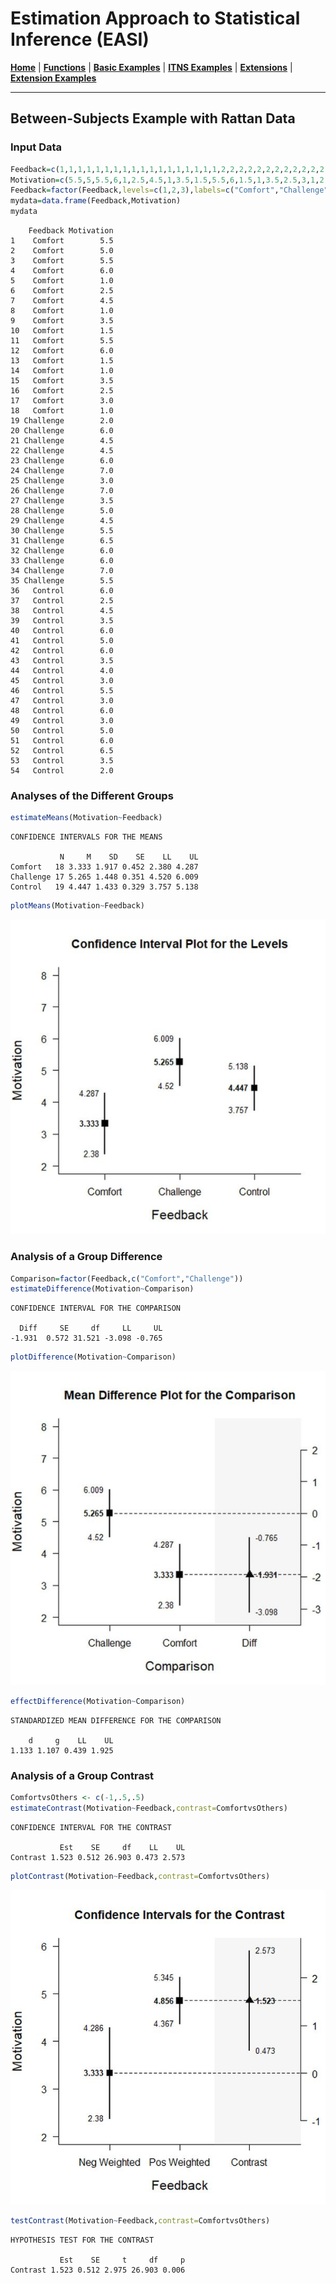 # Estimation Approach to Statistical Inference  (EASI)

[**Home**](https://github.com/cwendorf/EASI/) | 
[**Functions**](https://github.com/cwendorf/EASI/tree/master/A-Functions) | 
[**Basic Examples**](https://github.com/cwendorf/EASI/tree/master/B-BasicExamples) | 
[**ITNS Examples**](https://github.com/cwendorf/EASI/tree/master/C-ITNSExamples) | 
[**Extensions**](https://github.com/cwendorf/EASI/tree/master/D-Extensions) | 
[**Extension Examples**](https://github.com/cwendorf/EASI/tree/master/E-ExtensionExamples) 

---

## Between-Subjects Example with Rattan Data

### Input Data

```r
Feedback=c(1,1,1,1,1,1,1,1,1,1,1,1,1,1,1,1,1,1,2,2,2,2,2,2,2,2,2,2,2,2,2,2,2,2,2,3,3,3,3,3,3,3,3,3,3,3,3,3,3,3,3,3,3,3)
Motivation=c(5.5,5,5.5,6,1,2.5,4.5,1,3.5,1.5,5.5,6,1.5,1,3.5,2.5,3,1,2,6,4.5,4.5,6,7,3,7,3.5,5,4.5,5.5,6.5,6,6,7,5.5,6,2.5,4.5,3.5,6,5,6,3.5,4,3,5.5,3,6,3,5,6,6.5,3.5,2)
Feedback=factor(Feedback,levels=c(1,2,3),labels=c("Comfort","Challenge","Control"))
mydata=data.frame(Feedback,Motivation)
mydata
```
```
    Feedback Motivation
1    Comfort        5.5
2    Comfort        5.0
3    Comfort        5.5
4    Comfort        6.0
5    Comfort        1.0
6    Comfort        2.5
7    Comfort        4.5
8    Comfort        1.0
9    Comfort        3.5
10   Comfort        1.5
11   Comfort        5.5
12   Comfort        6.0
13   Comfort        1.5
14   Comfort        1.0
15   Comfort        3.5
16   Comfort        2.5
17   Comfort        3.0
18   Comfort        1.0
19 Challenge        2.0
20 Challenge        6.0
21 Challenge        4.5
22 Challenge        4.5
23 Challenge        6.0
24 Challenge        7.0
25 Challenge        3.0
26 Challenge        7.0
27 Challenge        3.5
28 Challenge        5.0
29 Challenge        4.5
30 Challenge        5.5
31 Challenge        6.5
32 Challenge        6.0
33 Challenge        6.0
34 Challenge        7.0
35 Challenge        5.5
36   Control        6.0
37   Control        2.5
38   Control        4.5
39   Control        3.5
40   Control        6.0
41   Control        5.0
42   Control        6.0
43   Control        3.5
44   Control        4.0
45   Control        3.0
46   Control        5.5
47   Control        3.0
48   Control        6.0
49   Control        3.0
50   Control        5.0
51   Control        6.0
52   Control        6.5
53   Control        3.5
54   Control        2.0
```

### Analyses of the Different Groups

```r
estimateMeans(Motivation~Feedback)
```
```
CONFIDENCE INTERVALS FOR THE MEANS

           N     M    SD    SE    LL    UL
Comfort   18 3.333 1.917 0.452 2.380 4.287
Challenge 17 5.265 1.448 0.351 4.520 6.009
Control   19 4.447 1.433 0.329 3.757 5.138
```
```r
plotMeans(Motivation~Feedback)
```
<kbd><img src="RattanGraph1.jpg"></kbd>

### Analysis of a Group Difference

```r
Comparison=factor(Feedback,c("Comfort","Challenge"))
estimateDifference(Motivation~Comparison)
```
```
CONFIDENCE INTERVAL FOR THE COMPARISON

  Diff     SE     df     LL     UL 
-1.931  0.572 31.521 -3.098 -0.765 
```
```r
plotDifference(Motivation~Comparison)
```
<kbd><img src="RattanGraph2.jpg"></kbd>
```r
effectDifference(Motivation~Comparison)
```
```
STANDARDIZED MEAN DIFFERENCE FOR THE COMPARISON

    d     g    LL    UL 
1.133 1.107 0.439 1.925 
```

### Analysis of a Group Contrast

```r
ComfortvsOthers <- c(-1,.5,.5)
estimateContrast(Motivation~Feedback,contrast=ComfortvsOthers)
```
```
CONFIDENCE INTERVAL FOR THE CONTRAST

           Est    SE     df    LL    UL
Contrast 1.523 0.512 26.903 0.473 2.573
```
```r
plotContrast(Motivation~Feedback,contrast=ComfortvsOthers)
```
<kbd><img src="RattanGraph3.jpg"></kbd>
```r
testContrast(Motivation~Feedback,contrast=ComfortvsOthers)
```
```
HYPOTHESIS TEST FOR THE CONTRAST

           Est    SE     t     df     p
Contrast 1.523 0.512 2.975 26.903 0.006
```
